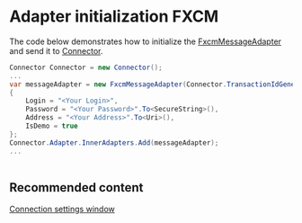 # Adapter initialization FXCM

The code below demonstrates how to initialize the [FxcmMessageAdapter](xref:StockSharp.Fxcm.FxcmMessageAdapter) and send it to [Connector](xref:StockSharp.Algo.Connector).

```cs
Connector Connector = new Connector();				
...				
var messageAdapter = new FxcmMessageAdapter(Connector.TransactionIdGenerator)
{
    Login = "<Your Login>",
    Password = "<Your Password>".To<SecureString>(),
    Address = "<Your Address>".To<Uri>(),
    IsDemo = true
};
Connector.Adapter.InnerAdapters.Add(messageAdapter);
...	
							
```

## Recommended content

[Connection settings window](../../../graphical_user_interface/connection_settings_window.md)
